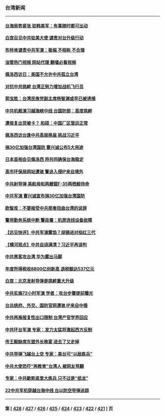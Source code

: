 ### 台湾新闻
---
#### [台海局势紧张 驻韩美军：有事随时都可出动](../../pages/ncid1349361/n13796391.md?08052045) 
#### [白宫召见中共驻美大使 谴责对台升级行动](../../pages/ncid1349361/n13796385.md?08052045) 
#### [布林肯谴责中共军演：极端 不相称 不合理](../../pages/ncid1349361/n13796366.md?08052045) 
#### [油管热门视频 网站代理 翻墙必看视频](http://209.222.30.114:81/youtube.html?08052045)
#### [佩洛西访日：美国不允许中共孤立台湾](../../pages/ncid1349361/n13796343.md?08052045) 
#### [对抗中共挑衅 台湾正努力增加战机飞行员](../../pages/ncid1349361/n13796200.md?08052045) 
#### [郭宝胜：台湾民族党副主席杨智渊或早已被诱捕](../../pages/ncid1349361/n13796167.md?08052045) 
#### [中共机舰演习越海峡中线 台国防部：高度挑衅](../../pages/ncid1349361/n13796120.md?08052045) 
#### [遭报复出货被卡？ 和硕：中国厂区营运正常](../../pages/ncid1349361/n13796189.md?08052045) 
#### [佩洛西访台逢中共高层换届 挑战习近平](../../pages/ncid1349361/n13796168.md?08052045) 
#### [捐30亿加强台湾国防 曹兴诚公布5大用途](../../pages/ncid1349361/n13796144.md?08052045) 
#### [日本首相会见佩洛西 将共同确保台海稳定](../../pages/ncid1349361/n13795983.md?08052045) 
#### [高市环保局网站遭骇 警追入侵IP来自境外](../../pages/ncid1349361/n13796053.md?08052045) 
#### [中共射导弹 美航母和两艘载F-35两栖舰待命](../../pages/ncid1349361/n13795926.md?08052045) 
#### [中共军演 曹兴诚宣布捐30亿加强台湾国防](../../pages/ncid1349361/n13796015.md?08052045) 
#### [欧智库：不要接受中共那套扭曲台湾的说辞](../../pages/ncid1349361/n13795852.md?08052045) 
#### [警用勤务系统中断 警政署：机房连线设备故障](../../pages/ncid1349361/n13795929.md?08052045) 
#### [【远见快评】中共军演露馅？胡锡进对掐红三代](../../pages/ncid1349361/n13795871.md?08052045) 
#### [【横河观点】中共自诩满清？习近平再误判](../../pages/ncid1349361/n13795866.md?08052045) 
#### [中共黑客攻台湾 华为露出马脚](../../pages/ncid1349361/n13795596.md?08052045) 
#### [年度所得税收8800亿创新高 退税额达537亿元](../../pages/ncid1349361/n13795718.md?08052045) 
#### [白宫：北京发射导弹是挑衅重大升级](../../pages/ncid1349361/n13795787.md?08052045) 
#### [中共实施72小时军演 学者：攻台步骤提前曝光](../../pages/ncid1349361/n13795477.md?08052045) 
#### [台总统府、外交、国防官网遭骇 IP来自中俄](../../pages/ncid1349361/n13795717.md?08052045) 
#### [中共再施报复性出口限制 台湾产官学界回应](../../pages/ncid1349361/n13795779.md?08052045) 
#### [中共环台军演 专家：发力太猛将激起西方反制](../../pages/ncid1349361/n13795658.md?08052045) 
#### [传王毅缺席东盟外长晚宴 进去了又走掉](../../pages/ncid1349361/n13795674.md?08052045) 
#### [中共导弹飞越台上空 专家：美台可“以敌练兵”](../../pages/ncid1349361/n13795497.md?08052045) 
#### [中共大使恐吓“再教育”台湾人 被网友骂翻](../../pages/ncid1349361/n13795733.md?08052045) 
#### [专家：中共歇斯底里大练兵 只不过是“纸龙”](../../pages/ncid1349361/n13795695.md?08052045) 
#### [22中共军机穿越台海中线 台以防空导弹追踪](../../pages/ncid1349361/n13795675.md?08052045) 

---
#### 第 [ [428](./428.md?08052045) / [427](./427.md?08052045) / [426](./426.md?08052045) / [425](./425.md?08052045) / [424](./424.md?08052045) / [423](./423.md?08052045) / [422](./422.md?08052045) / [421](./421.md?08052045) ] 页
